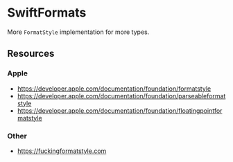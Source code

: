 # SwiftFormats

More `FormatStyle` implementation for more types.

## Resources

### Apple

- https://developer.apple.com/documentation/foundation/formatstyle
- https://developer.apple.com/documentation/foundation/parseableformatstyle
- https://developer.apple.com/documentation/foundation/floatingpointformatstyle

### Other

- https://fuckingformatstyle.com


